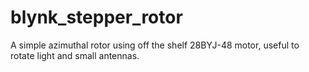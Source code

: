 # blynk_stepper_rotor

A simple azimuthal rotor using off the shelf 28BYJ-48 motor, useful to rotate light and small antennas.
